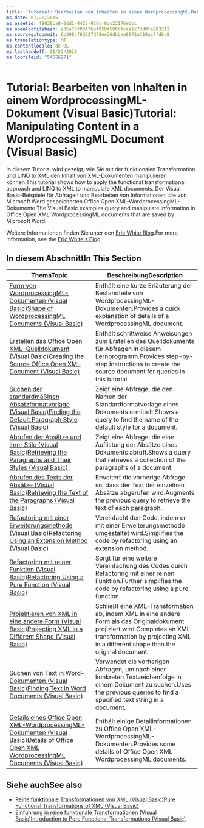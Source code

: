 ```yaml
---
title: 'Tutorial: Bearbeiten von Inhalten in einem WordprocessingML-Dokument (Visual Basic)'
ms.date: 07/20/2015
ms.assetid: f8028ba8-2dd1-4425-930c-8cc23176ebbc
ms.openlocfilehash: e36e76f03476bf0504590dfcae1c7dd8fa203312
ms.sourcegitcommit: 6b308cf6d627d78ee36dbbae8972a310ac7fd6c8
ms.translationtype: MT
ms.contentlocale: de-DE
ms.lasthandoff: 01/23/2019
ms.locfileid: "54556271"
---
```

# <a name="tutorial-manipulating-content-in-a-wordprocessingml-document-visual-basic"></a><span data-ttu-id="219a7-102">Tutorial: Bearbeiten von Inhalten in einem WordprocessingML-Dokument (Visual Basic)</span><span class="sxs-lookup"><span data-stu-id="219a7-102">Tutorial: Manipulating Content in a WordprocessingML Document (Visual Basic)</span></span>
<span data-ttu-id="219a7-103">In diesem Tutorial wird gezeigt, wie Sie mit der funktionalen Transformation und LINQ to XML den Inhalt von XML-Dokumenten manipulieren können.</span><span class="sxs-lookup"><span data-stu-id="219a7-103">This tutorial shows how to apply the functional transformational approach and LINQ to XML to manipulate XML documents.</span></span> <span data-ttu-id="219a7-104">Der Visual Basic-Beispiele für Abfragen und Bearbeiten von Informationen, die von Microsoft Word gespeicherten Office Open XML-WordprocessingML-Dokumente.</span><span class="sxs-lookup"><span data-stu-id="219a7-104">The Visual Basic examples query and manipulate information in Office Open XML WordprocessingML documents that are saved by Microsoft Word.</span></span>  
  
 <span data-ttu-id="219a7-105">Weitere Informationen finden Sie unter den [Eric White Blog](http://www.ericwhite.com).</span><span class="sxs-lookup"><span data-stu-id="219a7-105">For more information, see the [Eric White's Blog](http://www.ericwhite.com).</span></span>  
  
## <a name="in-this-section"></a><span data-ttu-id="219a7-106">In diesem Abschnitt</span><span class="sxs-lookup"><span data-stu-id="219a7-106">In This Section</span></span>  
  
|<span data-ttu-id="219a7-107">Thema</span><span class="sxs-lookup"><span data-stu-id="219a7-107">Topic</span></span>|<span data-ttu-id="219a7-108">Beschreibung</span><span class="sxs-lookup"><span data-stu-id="219a7-108">Description</span></span>|  
|-----------|-----------------|  
|[<span data-ttu-id="219a7-109">Form von WordprocessingML-Dokumenten (Visual Basic)</span><span class="sxs-lookup"><span data-stu-id="219a7-109">Shape of WordprocessingML Documents (Visual Basic)</span></span>](../../../../visual-basic/programming-guide/concepts/linq/shape-of-wordprocessingml-documents.md)|<span data-ttu-id="219a7-110">Enthält eine kurze Erläuterung der Bestandteile von WordprocessingML-Dokumenten.</span><span class="sxs-lookup"><span data-stu-id="219a7-110">Provides a quick explanation of details of a WordprocessingML document.</span></span>|  
|[<span data-ttu-id="219a7-111">Erstellen das Office Open XML-Quelldokument (Visual Basic)</span><span class="sxs-lookup"><span data-stu-id="219a7-111">Creating the Source Office Open XML Document (Visual Basic)</span></span>](../../../../visual-basic/programming-guide/concepts/linq/creating-the-source-office-open-xml-document.md)|<span data-ttu-id="219a7-112">Enthält schrittweise Anweisungen zum Erstellen des Quelldokuments für Abfragen in diesem Lernprogramm.</span><span class="sxs-lookup"><span data-stu-id="219a7-112">Provides step-by-step instructions to create the source document for queries in this tutorial.</span></span>|  
|[<span data-ttu-id="219a7-113">Suchen der standardmäßigen Absatzformatvorlage (Visual Basic)</span><span class="sxs-lookup"><span data-stu-id="219a7-113">Finding the Default Paragraph Style (Visual Basic)</span></span>](../../../../visual-basic/programming-guide/concepts/linq/finding-the-default-paragraph-style.md)|<span data-ttu-id="219a7-114">Zeigt eine Abfrage, die den Namen der Standardformatvorlage eines Dokuments ermittelt.</span><span class="sxs-lookup"><span data-stu-id="219a7-114">Shows a query to find the name of the default style for a document.</span></span>|  
|[<span data-ttu-id="219a7-115">Abrufen der Absätze und ihrer Stile (Visual Basic)</span><span class="sxs-lookup"><span data-stu-id="219a7-115">Retrieving the Paragraphs and Their Styles (Visual Basic)</span></span>](../../../../visual-basic/programming-guide/concepts/linq/retrieving-the-paragraphs-and-their-styles.md)|<span data-ttu-id="219a7-116">Zeigt eine Abfrage, die eine Auflistung der Absätze eines Dokuments abruft.</span><span class="sxs-lookup"><span data-stu-id="219a7-116">Shows a query that retrieves a collection of the paragraphs of a document.</span></span>|  
|[<span data-ttu-id="219a7-117">Abrufen des Texts der Absätze (Visual Basic)</span><span class="sxs-lookup"><span data-stu-id="219a7-117">Retrieving the Text of the Paragraphs (Visual Basic)</span></span>](../../../../visual-basic/programming-guide/concepts/linq/retrieving-the-text-of-the-paragraphs.md)|<span data-ttu-id="219a7-118">Erweitert die vorherige Abfrage so, dass der Text der einzelnen Absätze abgerufen wird.</span><span class="sxs-lookup"><span data-stu-id="219a7-118">Augments the previous query to retrieve the text of each paragraph.</span></span>|  
|[<span data-ttu-id="219a7-119">Refactoring mit einer Erweiterungsmethode (Visual Basic)</span><span class="sxs-lookup"><span data-stu-id="219a7-119">Refactoring Using an Extension Method (Visual Basic)</span></span>](../../../../visual-basic/programming-guide/concepts/linq/refactoring-using-an-extension-method.md)|<span data-ttu-id="219a7-120">Vereinfacht den Code, indem er mit einer Erweiterungsmethode umgestaltet wird.</span><span class="sxs-lookup"><span data-stu-id="219a7-120">Simplifies the code by refactoring using an extension method.</span></span>|  
|[<span data-ttu-id="219a7-121">Refactoring mit reiner Funktion (Visual Basic)</span><span class="sxs-lookup"><span data-stu-id="219a7-121">Refactoring Using a Pure Function (Visual Basic)</span></span>](../../../../visual-basic/programming-guide/concepts/linq/refactoring-using-a-pure-function.md)|<span data-ttu-id="219a7-122">Sorgt für eine weitere Vereinfachung des Codes durch Refactoring mit einer reinen Funktion.</span><span class="sxs-lookup"><span data-stu-id="219a7-122">Further simplifies the code by refactoring using a pure function.</span></span>|  
|[<span data-ttu-id="219a7-123">Projektieren von XML in eine andere Form (Visual Basic)</span><span class="sxs-lookup"><span data-stu-id="219a7-123">Projecting XML in a Different Shape (Visual Basic)</span></span>](../../../../visual-basic/programming-guide/concepts/linq/projecting-xml-in-a-different-shape.md)|<span data-ttu-id="219a7-124">Schließt eine XML-Transformation ab, indem XML in eine andere Form als das Originaldokument projiziert wird.</span><span class="sxs-lookup"><span data-stu-id="219a7-124">Completes an XML transformation by projecting XML in a different shape than the original document.</span></span>|  
|[<span data-ttu-id="219a7-125">Suchen von Text in Word-Dokumenten (Visual Basic)</span><span class="sxs-lookup"><span data-stu-id="219a7-125">Finding Text in Word Documents (Visual Basic)</span></span>](../../../../visual-basic/programming-guide/concepts/linq/finding-text-in-word-documents.md)|<span data-ttu-id="219a7-126">Verwendet die vorherigen Abfragen, um nach einer konkreten Textzeichenfolge in einem Dokument zu suchen.</span><span class="sxs-lookup"><span data-stu-id="219a7-126">Uses the previous queries to find a specified text string in a document.</span></span>|  
|[<span data-ttu-id="219a7-127">Details eines Office Open XML-WordprocessingML-Dokumenten (Visual Basic)</span><span class="sxs-lookup"><span data-stu-id="219a7-127">Details of Office Open XML WordprocessingML Documents (Visual Basic)</span></span>](../../../../visual-basic/programming-guide/concepts/linq/details-of-office-open-xml-wordprocessingml-documents.md)|<span data-ttu-id="219a7-128">Enthält einige Detailinformationen zu Office Open XML-WordprocessingML-Dokumenten.</span><span class="sxs-lookup"><span data-stu-id="219a7-128">Provides some details of Office Open XML WordprocessingML documents.</span></span>|  
  
## <a name="see-also"></a><span data-ttu-id="219a7-129">Siehe auch</span><span class="sxs-lookup"><span data-stu-id="219a7-129">See also</span></span>
- [<span data-ttu-id="219a7-130">Reine funktionale Transformationen von XML (Visual Basic)</span><span class="sxs-lookup"><span data-stu-id="219a7-130">Pure Functional Transformations of XML (Visual Basic)</span></span>](../../../../visual-basic/programming-guide/concepts/linq/pure-functional-transformations-of-xml.md)
- [<span data-ttu-id="219a7-131">Einführung in reine funktionale Transformationen (Visual Basic)</span><span class="sxs-lookup"><span data-stu-id="219a7-131">Introduction to Pure Functional Transformations (Visual Basic)</span></span>](../../../../visual-basic/programming-guide/concepts/linq/introduction-to-pure-functional-transformations.md)
